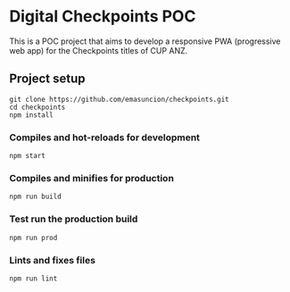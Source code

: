 # Digital Checkpoints POC
This is a POC project that aims to develop a responsive PWA (progressive web app)
for the Checkpoints titles of CUP ANZ.

## Project setup
```
git clone https://github.com/emasuncion/checkpoints.git
cd checkpoints
npm install
```

### Compiles and hot-reloads for development
```
npm start
```

### Compiles and minifies for production
```
npm run build
```

### Test run the production build
```
npm run prod
```

### Lints and fixes files
```
npm run lint
```
